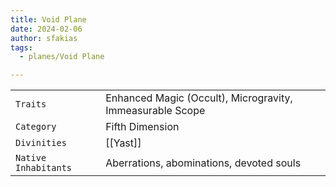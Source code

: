 ```yaml
---
title: Void Plane
date: 2024-02-06
author: sfakias
tags:
  - planes/Void Plane

---
```

| | |
| --- | --- |
| `Traits` | Enhanced Magic (Occult), Microgravity, Immeasurable Scope |
| `Category` | Fifth Dimension |
| `Divinities` | [[Yast]] |
| `Native Inhabitants` | Aberrations, abominations, devoted souls |